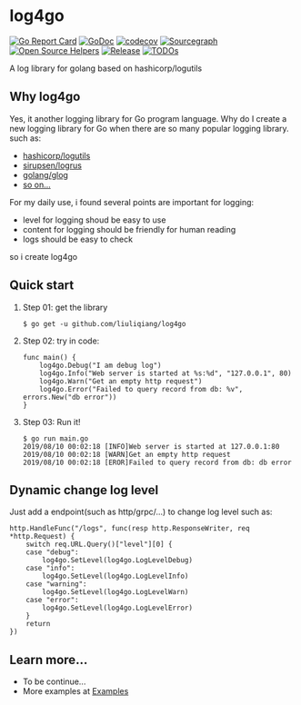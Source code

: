 # log4go

[![Go Report Card](https://goreportcard.com/badge/github.com/liuliqiang/log4go)](https://goreportcard.com/report/github.com/liuliqiang/log4go)
[![GoDoc](https://pkg.go.dev/badge/github.com/liuliqiang/log4go?status.svg)](https://pkg.go.dev/github.com/liuliqiang/log4go?tab=doc)
[![codecov](https://codecov.io/gh/liuliqiang/log4go/branch/master/graph/badge.svg)](https://codecov.io/gh/liuliqiang/log4go)
[![Sourcegraph](https://sourcegraph.com/github.com/liuliqiang/log4go/-/badge.svg)](https://sourcegraph.com/github.com/liuliqiang/log4go?badge)
[![Open Source Helpers](https://www.codetriage.com/liuliqiang/log4go/badges/users.svg)](https://www.codetriage.com/liuliqiang/log4go)
[![Release](https://img.shields.io/github/release/liuliqiang/log4go.svg?style=flat-square)](https://github.com/liuliqiang/log4go/releases)
[![TODOs](https://badgen.net/https/api.tickgit.com/badgen/github.com/liuliqiang/log4go)](https://www.tickgit.com/browse?repo=github.com/liuliqiang/log4go)

A log library for golang based on hashicorp/logutils

## Why log4go

Yes, it another logging library for Go program language. Why do I create a new logging library for Go when there are so many popular logging library. such as:

- [hashicorp/logutils](https://github.com/hashicorp/logutils)
- [sirupsen/logrus](https://github.com/Sirupsen/logrus)
- [golang/glog](https://github.com/golang/glog)
- [so on...](https://github.com/avelino/awesome-go#logging)

For my daily use, i found several points are important for logging:

- level for logging shoud be easy to use
- content for logging should be friendly for human reading
- logs should be easy to check

so i create log4go

## Quick start

1. Step 01: get the library

    ```
    $ go get -u github.com/liuliqiang/log4go
    ```

2. Step 02: try in code:

    ```
    func main() {
    	log4go.Debug("I am debug log")
    	log4go.Info("Web server is started at %s:%d", "127.0.0.1", 80)
    	log4go.Warn("Get an empty http request")
    	log4go.Error("Failed to query record from db: %v", errors.New("db error"))
    }
    ```

3. Step 03: Run it!

    ```
    $ go run main.go
    2019/08/10 00:02:18 [INFO]Web server is started at 127.0.0.1:80
    2019/08/10 00:02:18 [WARN]Get an empty http request
    2019/08/10 00:02:18 [EROR]Failed to query record from db: db error
    ```

## Dynamic change log level

Just add a endpoint(such as http/grpc/...) to change log level such as:

```
http.HandleFunc("/logs", func(resp http.ResponseWriter, req *http.Request) {
	switch req.URL.Query()["level"][0] {
	case "debug":
		log4go.SetLevel(log4go.LogLevelDebug)
	case "info":
		log4go.SetLevel(log4go.LogLevelInfo)
	case "warning":
		log4go.SetLevel(log4go.LogLevelWarn)
	case "error":
		log4go.SetLevel(log4go.LogLevelError)
	}
	return
})
```

## Learn more...

- To be continue...
- More examples at [Examples](./examples)

